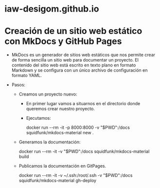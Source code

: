 ﻿# iaw-desigom.github.io
 
 # Creación de un sitio web estático con MkDocs y GitHub Pages
 
 - MkDocs es un generador de sitios web estáticos que nos permite crear de forma sencilla un sitio web para documentar un proyecto. El contenido del sitio web está escrito en texto plano en formato Markdown y se configura con un único archivo de configuración en formato YAML.

- Pasos:

  - Creamos un proyecto nuevo:

    - En primer lugar vamos a situarnos en el directorio donde queremos crear nuestro proyecto.

    - Ejecutamos:

      docker run --rm -it -p 8000:8000 -v "$PWD":/docs squidfunk/mkdocs-material new .
      
  - Generamos la documentación:

      docker run --rm -it -v "$PWD":/docs squidfunk/mkdocs-material build

  - Publicamos la documentación en GitPages.

      docker run --rm -it -v ~/.ssh:/root/.ssh -v "$PWD":/docs squidfunk/mkdocs-material gh-deploy


